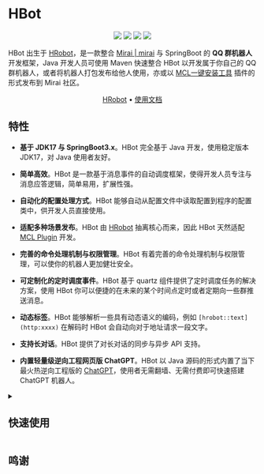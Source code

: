 # HBot

<p align='center'>
<img src="https://img.shields.io/badge/build-passing-brightgreen.svg">
<img src="https://img.shields.io/badge/platform-%20WINDOWS | MAC | LINUX%20-ff69b4.svg">
<img src="https://img.shields.io/badge/language-JAVA-orange.svg">
<img src="https://img.shields.io/badge/Author-Happysnaker-green.svg">
</p>

HBot 出生于 [HRobot](https://github.com/happysnaker/mirai-plugin-HRobot)，是一款整合 [Mirai | mirai](https://mamoe.github.io/mirai/) 与 SpringBoot 的 **QQ 群机器人**开发框架，Java 开发人员可使用 Maven 快速整合 HBot 以开发属于你自己的 QQ 群机器人，或者将机器人打包发布给他人使用，亦或以 [MCL一键安装工具](https://github.com/iTXTech/mcl-installer) 插件的形式发布到 Mirai 社区。

<p align="center"><a href="http://baidu.com">HRobot</a> • <a href="http://baidu.com">使用文档</a></p>


## 特性

- **基于 JDK17 与 SpringBoot3.x**。HBot 完全基于 Java 开发，使用稳定版本 JDK17，对 Java 使用者友好。

- **简单高效**。HBot 是一款基于消息事件的自动调度框架，使得开发人员专注与消息应答逻辑，简单易用，扩展性强。

- **自动化的配置处理方式**。HBot 能够自动从配置文件中读取配置到程序的配置类中，供开发人员直接使用。

- **适配多种场景发布**。HBot 由 [HRobot](https://github.com/happysnaker/mirai-plugin-HRobot) 抽离核心而来，因此 HBot 天然适配 [MCL Plugin](https://github.com/iTXTech/mcl-installer) 开发。

- **完善的命令处理机制与权限管理**。HBot 有着完善的命令处理机制与权限管理，可以使你的机器人更加健壮安全。

- **可定制化的定时调度事件**。HBot 基于 quartz 组件提供了定时调度任务的解决方案，使用 HBot 你可以便捷的在未来的某个时间点定时或者定期向一些群推送消息。

- **动态标签**。HBot 能够解析一些具有动态语义的编码，例如 `[hrobot::text](http:xxxx)` 在解码时 HBot 会自动向对于地址请求一段文字。 

- **支持长对话**。HBot 提供了对长对话的同步与异步 API 支持。

- **内置轻量级逆向工程网页版 ChatGPT**。HBot 以 Java 源码的形式内置了当下最火热逆向工程版的 [ChatGPT](https://github.com/Pumpkin9841/Chatgpt-java)，使用者无需翻墙、无需付费即可快速搭建 ChatGPT 机器人。



<details><summary><h2>快速使用</h2></summary>

1. **安装**

如下

2. **编写处理器**

如

3. **启动**


更多使用方式请参考：[使用文档]()

</details>

### 

## 鸣谢







